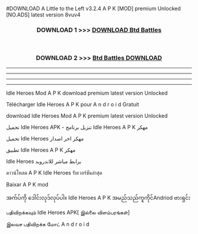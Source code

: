 #DOWNLOAD A Little to the Left v3.2.4 A P K [MOD] premium Unlocked [NO.ADS] latest version 8vuv4 



<div align="center">

<h3>DOWNLOAD 1 >>> <a href="https://getmod1.web.app/?judule=Btd Battles">DOWNLOAD Btd Battles</a></h3><br>

<h3>DOWNLOAD 2 >>> <a href="https://getmod1.web.app/?judule=Btd Battles">Btd Battles DOWNLOAD </a></h3>

</div>


----------------------------------------------------------

----------------------------------------------------------

----------------------------------------------------------

----------------------------------------------------------


Idle Heroes  Mod A P K download premium latest version Unlocked

Télécharger  Idle Heroes  A P K pour A n d r o i d Gratuit

download Idle Heroes  Mod A P K premium latest version Unlocked

تحميل Idle Heroes  APK - تنزيل برنامج Idle Heroes  A P K مهكر

تحميل Idle Heroes  مهكر اخر اصدار

تطبيق Idle Heroes  A P K مهكر

Idle Heroes  برابط مباشر للاندرويد

ดาวน์โหลด A P K Idle Heroes  รับเวอร์ชันล่าสุด

Baixar A P K mod

အက်ပ်ကို ဒေါင်းလုဒ်လုပ်ပါ။ Idle Heroes  A P K အမည်သည်ကူကိုင်Andriod ဗားရှင်း

பதிவிறக்கவும் Idle Heroes  APK[ இல்லை விளம்பரங்கள்] 
 
இலவச பதிவிறக்க மோட் A n d r o i d



